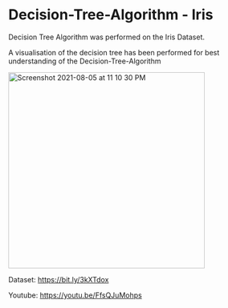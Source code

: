 # Decision-Tree-Algorithm - Iris

Decision Tree Algorithm was performed on the Iris Dataset. 

A visualisation of the decision tree has been performed for best understanding of the Decision-Tree-Algorithm

<img width="391" alt="Screenshot 2021-08-05 at 11 10 30 PM" src="https://user-images.githubusercontent.com/14312802/128396139-4ed56497-b4a9-4cb3-a914-9ae8f9666a2b.png">



Dataset:  https://bit.ly/3kXTdox

Youtube:  https://youtu.be/FfsQJuMohps
